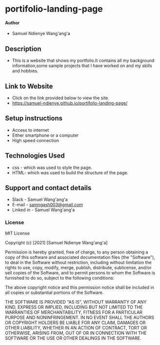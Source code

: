 # portifolio-landing-page

#### Author
* Samuel Ndienye Wang'ang'a
## Description
* This is a website that shows my portfolio.It contains all my background information,some sample projects that I have worked on and my skills and hobbies.
## Link to Website
* Click on the link provided below to view the site.
* https://samuel-ndienye.github.io/portifolio-landing-page/
## Setup instructions
* Access to internet
* Either smartphone or a computer
* High speed connection
## Technologies Used
* css - which was used to style the page.
* HTML- which was used to build the structure of the page.
## Support and contact details
* Slack - Samuel Wang'ang'a
* E-mail - samngash003@gmail.com
* Linked in - Samuel Wang'ang'a
 ### License
MIT License

Copyright (c) [2021] [Samuel Ndienye Wang'ang'a]

Permission is hereby granted, free of charge, to any person obtaining a copy
of this software and associated documentation files (the "Software"), to deal
in the Software without restriction, including without limitation the rights
to use, copy, modify, merge, publish, distribute, sublicense, and/or sell
copies of the Software, and to permit persons to whom the Software is
furnished to do so, subject to the following conditions:

The above copyright notice and this permission notice shall be included in all
copies or substantial portions of the Software.

THE SOFTWARE IS PROVIDED "AS IS", WITHOUT WARRANTY OF ANY KIND, EXPRESS OR
IMPLIED, INCLUDING BUT NOT LIMITED TO THE WARRANTIES OF MERCHANTABILITY,
FITNESS FOR A PARTICULAR PURPOSE AND NONINFRINGEMENT. IN NO EVENT SHALL THE
AUTHORS OR COPYRIGHT HOLDERS BE LIABLE FOR ANY CLAIM, DAMAGES OR OTHER
LIABILITY, WHETHER IN AN ACTION OF CONTRACT, TORT OR OTHERWISE, ARISING FROM,
OUT OF OR IN CONNECTION WITH THE SOFTWARE OR THE USE OR OTHER DEALINGS IN THE
SOFTWARE.